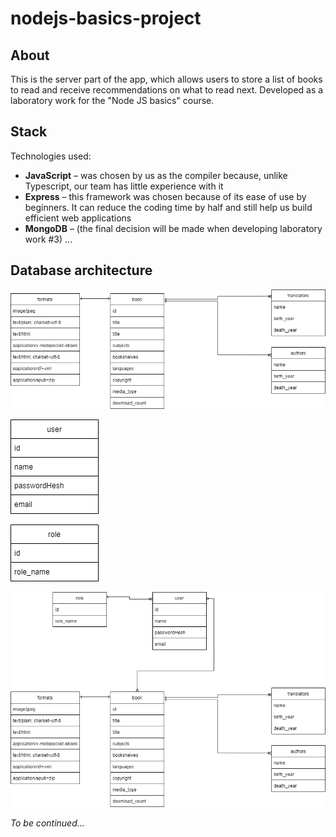 # nodejs-basics-project

## About

This is the server part of the app, which allows users to store a list of books to read and receive recommendations on
what to read next. Developed as a laboratory work for the "Node JS basics" course.

## Stack

Technologies used:

- **JavaScript** – was chosen by us as the compiler because, unlike Typescript, our team has little experience with it
- **Express** – this framework was chosen because of its ease of use by beginners. It can reduce the coding time by half
  and still help us build efficient web applications
- **MongoDB** – (the final decision will be made when developing laboratory work #3) ...

## Database architecture

![Alt text](./databaseArchitecture/book.drawio.png?raw=true 'Book')

![Alt text](./databaseArchitecture/user.drawio.png?raw=true 'User')

![Alt text](./databaseArchitecture/role.drawio.png?raw=true 'Role')

![Alt text](./databaseArchitecture/generalArchitecture.drawio.png?raw=true 'General Architecture')

_To be continued..._

